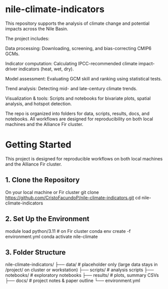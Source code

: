 # nile-climate-indicators
This repository supports the analysis of climate change and potential impacts across the Nile Basin.

The project includes:

Data processing: Downloading, screening, and bias-correcting CMIP6 GCMs.

Indicator computation: Calculating IPCC-recommended climate impact-driver indicators (heat, wet, dry).

Model assessment: Evaluating GCM skill and ranking using statistical tests.

Trend analysis: Detecting mid- and late-century climate trends.

Visualization & tools: Scripts and notebooks for bivariate plots, spatial analysis, and hotspot detection.

The repo is organized into folders for data, scripts, results, docs, and notebooks.
All workflows are designed for reproducibility on both local machines and the Alliance Fir cluster.

# Getting Started
This project is designed for reproducible workflows on both local machines and the Alliance Fir cluster.
## 1. Clone the Repository
On your local machine or Fir cluster
git clone https://github.com/CristoFacundoP/nile-climate-indicators.git
cd nile-climate-indicators

## 2. Set Up the Environment
module load python/3.11  # on Fir cluster
conda env create -f environment.yml
conda activate nile-climate

## 3. Folder Structure
nile-climate-indicators/
├── data/          # placeholder only (large data stays in /project/ on cluster or workstation)
├── scripts/       # analysis scripts
├── notebooks/     # exploratory notebooks
├── results/       # plots, summary CSVs
├── docs/          # project notes & paper outline
└── environment.yml
